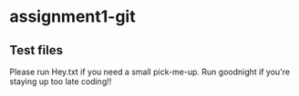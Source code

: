 # assignment1-git

## Test files 

Please run Hey.txt if you need a small pick-me-up. Run goodnight if you're staying up too late coding!!

